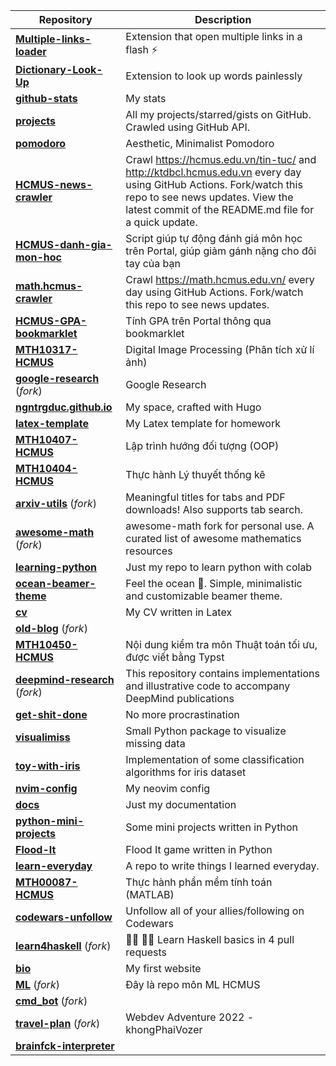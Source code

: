 | **Repository** | **Description** |
| -------------- | --------------- |
| **[Multiple-links-loader](https://github.com/ngntrgduc/Multiple-links-loader)**  | Extension that open multiple links in a flash ⚡ |
| **[Dictionary-Look-Up](https://github.com/ngntrgduc/Dictionary-Look-Up)**  | Extension to look up words painlessly |
| **[github-stats](https://github.com/ngntrgduc/github-stats)**  | My stats |
| **[projects](https://github.com/ngntrgduc/projects)**  | All my projects/starred/gists on GitHub. Crawled using GitHub API. |
| **[pomodoro](https://github.com/ngntrgduc/pomodoro)**  | Aesthetic, Minimalist Pomodoro |
| **[HCMUS-news-crawler](https://github.com/ngntrgduc/HCMUS-news-crawler)**  | Crawl https://hcmus.edu.vn/tin-tuc/ and http://ktdbcl.hcmus.edu.vn every day using GitHub Actions. Fork/watch this repo to see news updates. View the latest commit of the README.md file for a quick update. |
| **[HCMUS-danh-gia-mon-hoc](https://github.com/ngntrgduc/HCMUS-danh-gia-mon-hoc)**  | Script giúp tự động đánh giá môn học trên Portal, giúp giảm gánh nặng cho đôi tay của bạn |
| **[math.hcmus-crawler](https://github.com/ngntrgduc/math.hcmus-crawler)**  | Crawl https://math.hcmus.edu.vn/ every day using GitHub Actions. Fork/watch this repo to see news updates. |
| **[HCMUS-GPA-bookmarklet](https://github.com/ngntrgduc/HCMUS-GPA-bookmarklet)**  | Tính GPA trên Portal thông qua bookmarklet |
| **[MTH10317-HCMUS](https://github.com/ngntrgduc/MTH10317-HCMUS)**  | Digital Image Processing (Phân tích xử lí ảnh) |
| **[google-research](https://github.com/ngntrgduc/google-research)** (*fork*) | Google Research |
| **[ngntrgduc.github.io](https://github.com/ngntrgduc/ngntrgduc.github.io)**  | My space, crafted with Hugo |
| **[latex-template](https://github.com/ngntrgduc/latex-template)**  | My Latex template for homework |
| **[MTH10407-HCMUS](https://github.com/ngntrgduc/MTH10407-HCMUS)**  | Lập trình hướng đối tượng (OOP) |
| **[MTH10404-HCMUS](https://github.com/ngntrgduc/MTH10404-HCMUS)**  | Thực hành Lý thuyết thống kê |
| **[arxiv-utils](https://github.com/ngntrgduc/arxiv-utils)** (*fork*) | Meaningful titles for tabs and PDF downloads! Also supports tab search. |
| **[awesome-math](https://github.com/ngntrgduc/awesome-math)** (*fork*) | awesome-math fork for personal use. A curated list of awesome mathematics resources |
| **[learning-python](https://github.com/ngntrgduc/learning-python)**  | Just my repo to learn python with colab |
| **[ocean-beamer-theme](https://github.com/ngntrgduc/ocean-beamer-theme)**  | Feel the ocean 🌊. Simple, minimalistic and customizable beamer theme. |
| **[cv](https://github.com/ngntrgduc/cv)**  | My CV written in Latex |
| **[old-blog](https://github.com/ngntrgduc/old-blog)** (*fork*) |  |
| **[MTH10450-HCMUS](https://github.com/ngntrgduc/MTH10450-HCMUS)**  | Nội dung kiểm tra môn Thuật toán tối ưu, được viết bằng Typst |
| **[deepmind-research](https://github.com/ngntrgduc/deepmind-research)** (*fork*) | This repository contains implementations and illustrative code to accompany DeepMind publications |
| **[get-shit-done](https://github.com/ngntrgduc/get-shit-done)**  | No more procrastination |
| **[visualimiss](https://github.com/ngntrgduc/visualimiss)**  | Small Python package to visualize missing data |
| **[toy-with-iris](https://github.com/ngntrgduc/toy-with-iris)**  | Implementation of some classification algorithms for iris dataset |
| **[nvim-config](https://github.com/ngntrgduc/nvim-config)**  | My neovim config |
| **[docs](https://github.com/ngntrgduc/docs)**  | Just my documentation |
| **[python-mini-projects](https://github.com/ngntrgduc/python-mini-projects)**  | Some mini projects written in Python |
| **[Flood-It](https://github.com/ngntrgduc/Flood-It)**  | Flood It game written in Python |
| **[learn-everyday](https://github.com/ngntrgduc/learn-everyday)**  | A repo to write things I learned everyday. |
| **[MTH00087-HCMUS](https://github.com/ngntrgduc/MTH00087-HCMUS)**  | Thực hành phần mềm tính toán (MATLAB) |
| **[codewars-unfollow](https://github.com/ngntrgduc/codewars-unfollow)**  | Unfollow all of your allies/following on Codewars |
| **[learn4haskell](https://github.com/ngntrgduc/learn4haskell)** (*fork*) | 👩‍🏫 👨‍🏫 Learn Haskell basics in 4 pull requests |
| **[bio](https://github.com/ngntrgduc/bio)**  | My first website |
| **[ML](https://github.com/ngntrgduc/ML)** (*fork*) | Đây là repo môn ML HCMUS |
| **[cmd_bot](https://github.com/ngntrgduc/cmd_bot)** (*fork*) |  |
| **[travel-plan](https://github.com/ngntrgduc/travel-plan)** (*fork*) | Webdev Adventure 2022 - khongPhaiVozer |
| **[brainfck-interpreter](https://github.com/ngntrgduc/brainfck-interpreter)**  |  |
